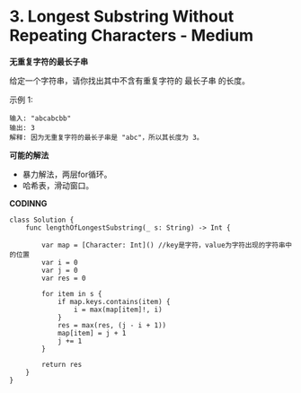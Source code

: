 # 3. Longest Substring Without Repeating Characters - Medium
**无重复字符的最长子串**

给定一个字符串，请你找出其中不含有重复字符的 最长子串 的长度。

示例 1:
```
输入: "abcabcbb"
输出: 3
解释: 因为无重复字符的最长子串是 "abc"，所以其长度为 3。
```

**可能的解法**
- 暴力解法，两层for循环。
- 哈希表，滑动窗口。

**CODINNG**

```
class Solution {
    func lengthOfLongestSubstring(_ s: String) -> Int {

        var map = [Character: Int]() //key是字符，value为字符出现的字符串中的位置
        var i = 0
        var j = 0
        var res = 0

        for item in s {
            if map.keys.contains(item) {
                i = max(map[item]!, i)
            }
            res = max(res, (j - i + 1))
            map[item] = j + 1
            j += 1
        }

        return res
    }
}
```
